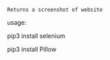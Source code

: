                                                                                                                                                                   Returns a screenshot of website

usage:

pip3 install selenium

pip3 install Pillow
